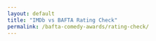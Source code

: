 ```yaml
---
layout: default
title: "IMDb vs BAFTA Rating Check"
permalink: /bafta-comedy-awards/rating-check/
---
```


